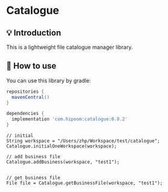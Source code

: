 # Catalogue 


## 💡 Introduction
This is a lightweight file catalogue manager library.


## 🔨 How to use
You can use this library by gradle:
```groovy
repositories {
  mavenCentral()
}

dependencies {
  implementation 'com.hipoom:catalogue:0.0.2'
}
```


```
// initial
String workspace = "/Users/zhp/Workspace/test/catalogue";
Catalogue.initialOneWorkspace(workspace);

// add business file
Catalogue.addBusiness(workspace, "test1");


// get business file
File file = Catalogue.getBusinessFile(workspace, "test1");
```